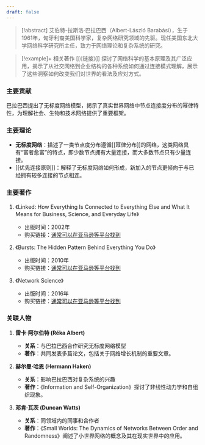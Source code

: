 ```yaml
---
draft: false
---
```

> [!abstract]
> 艾伯特-拉斯洛·巴拉巴西（Albert-László Barabási），生于1961年，匈牙利裔美国科学家，复杂网络研究领域的先驱。现任美国东北大学网络科学研究所主任，致力于网络理论和复杂系统的研究。

> [!example]+ 相关著作
> [[《链接》]] 探讨了网络科学的基本原理及其广泛应用，揭示了从社交网络到企业结构的各种系统如何通过连接模式理解，展示了这些洞察如何改变我们对世界的看法及应对方式。
### 主要贡献
巴拉巴西提出了无标度网络模型，揭示了真实世界网络中节点连接度分布的幂律特性，为理解社会、生物和技术网络提供了重要框架。

### 主要理论
- **无标度网络**：描述了一类节点度分布遵循[[幂律分布]]的网络，这类网络具有“富者愈富”的特点，即少数节点拥有大量连接，而大多数节点只有少量连接。
- [[优先连接原则]]：解释了无标度网络如何形成，新加入的节点更倾向于与已经拥有较多连接的节点相连。

### 主要著作
1. 《Linked: How Everything Is Connected to Everything Else and What It Means for Business, Science, and Everyday Life》
   - 出版时间：2002年
   - 购买链接：[通常可以在亚马逊等平台找到](https://www.amazon.com/Linked-Everything-Connected-Means-Business/dp/0465007134)

2. 《Bursts: The Hidden Pattern Behind Everything You Do》
   - 出版时间：2010年
   - 购买链接：[通常可以在亚马逊等平台找到](https://www.amazon.com/Bursts-Hidden-Pattern-Everything-You/dp/0307474325)

3. 《Network Science》
   - 出版时间：2016年
   - 购买链接：[通常可以在亚马逊等平台找到](https://www.amazon.com/Network-Science-Albert-Laszlo-Barabasi/dp/1107015545)

### 关联人物
1. **雷卡·阿尔伯特 (Réka Albert)**
   - **关系**：与巴拉巴西合作研究无标度网络模型
   - **著作**：共同发表多篇论文，包括关于网络增长机制的重要文章。

2. **赫尔曼·哈恩 (Hermann Haken)**
   - **关系**：影响巴拉巴西对复杂系统的兴趣
   - **著作**：《Information and Self-Organization》探讨了非线性动力学和自组织现象。

3. **邓肯·瓦茨 (Duncan Watts)**
   - **关系**：同领域内的同事和合作者
   - **著作**：《Small Worlds: The Dynamics of Networks Between Order and Randomness》阐述了小世界网络的概念及其在现实世界中的应用。
